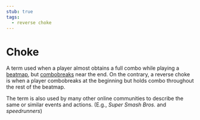 ```yaml
---
stub: true
tags:
  - reverse choke
---
```


# Choke

A term used when a player almost obtains a full combo while playing a [beatmap](/wiki/Beatmaps), but [combobreaks](/wiki/Glossary/Combobreak) near the end. On the contrary, a reverse choke is when a player combobreaks at the beginning but holds combo throughout the rest of the beatmap.

The term is also used by many other online communities to describe the same or similar events and actions. (E.g., *Super Smash Bros.* and *speedrunners*)

<!--TODO: Add images and links-->
